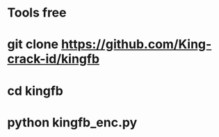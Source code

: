 # Tools free

# git clone https://github.com/King-crack-id/kingfb
# cd kingfb
# python kingfb_enc.py
